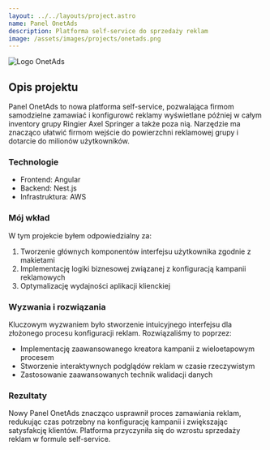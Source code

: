 ```yaml
---
layout: ../../layouts/project.astro
name: Panel OnetAds
description: Platforma self-service do sprzedaży reklam
image: /assets/images/projects/onetads.png
---
```


![Logo OnetAds](/assets/images/projects/onetads.png)

## Opis projektu

Panel OnetAds to nowa platforma self-service, pozwalająca firmom samodzielne zamawiać i konfigurowć reklamy wyświetlane później w całym inventory grupy Ringier Axel Springer a także poza nią. Narzędzie ma znacząco ułatwić firmom wejście do powierzchni reklamowej grupy i dotarcie do milionów użytkowników.

### Technologie

- Frontend: Angular
- Backend: Nest.js
- Infrastruktura: AWS

### Mój wkład

W tym projekcie byłem odpowiedzialny za:

1. Tworzenie głównych komponentów interfejsu użytkownika zgodnie z makietami
2. Implementację logiki biznesowej związanej z konfiguracją kampanii reklamowych
3. Optymalizację wydajności aplikacji klienckiej

### Wyzwania i rozwiązania

Kluczowym wyzwaniem było stworzenie intuicyjnego interfejsu dla złożonego procesu konfiguracji reklam. Rozwiązaliśmy to poprzez:

- Implementację zaawansowanego kreatora kampanii z wieloetapowym procesem
- Stworzenie interaktywnych podglądów reklam w czasie rzeczywistym
- Zastosowanie zaawansowanych technik walidacji danych

### Rezultaty

Nowy Panel OnetAds znacząco usprawnił proces zamawiania reklam, redukując czas potrzebny na konfigurację kampanii i zwiększając satysfakcję klientów. Platforma przyczyniła się do wzrostu sprzedaży reklam w formule self-service.
